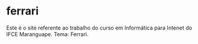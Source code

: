 # ferrari

Este é o site referente ao trabalho do curso em Informática para Intenet do IFCE Maranguape. Tema: Ferrari.
